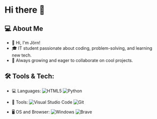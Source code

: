 # Hi there 👋



## 💻 About Me
- 👋 Hi, I'm Jörn!
- 🎓 IT student passionate about coding, problem-solving, and learning new tech.
- 🌱 Always growing and eager to collaborate on cool projects.

## 🛠️ Tools & Tech:
- 💻 Languages:
        ![HTML5](https://img.shields.io/badge/html5-%23E34F26.svg?style=for-the-badge&logo=html5&logoColor=white)
        ![Python](https://img.shields.io/badge/python-3670A0?style=for-the-badge&logo=python&logoColor=ffdd54)

- 🔧 Tools:
        ![Visual Studio Code](https://img.shields.io/badge/Visual%20Studio%20Code-0078d7.svg?style=for-the-badge&logo=visual-studio-code&logoColor=white)
        ![Git](https://img.shields.io/badge/git-%23F05033.svg?style=for-the-badge&logo=git&logoColor=white)

- 🖥️ OS and Browser:
        ![Windows](https://img.shields.io/badge/Windows-0078D6?style=for-the-badge&logo=windows&logoColor=white)
        ![Brave](https://img.shields.io/badge/Brave-FB542B?style=for-the-badge&logo=Brave&logoColor=white)







<!-- 
**JornToomingas/JornToomingas** is a ✨ _special_ ✨ repository because its `README.md` (this file) appears on your GitHub profile.

Here are some ideas to get you started:

- 🔭 I’m currently working on ...
- 🌱 I’m currently learning ...
- 👯 I’m looking to collaborate on ...
- 🤔 I’m looking for help with ...
- 💬 Ask me about ...
- 📫 How to reach me: ...
- 😄 Pronouns: ...
- ⚡ Fun fact: ...
 -->
